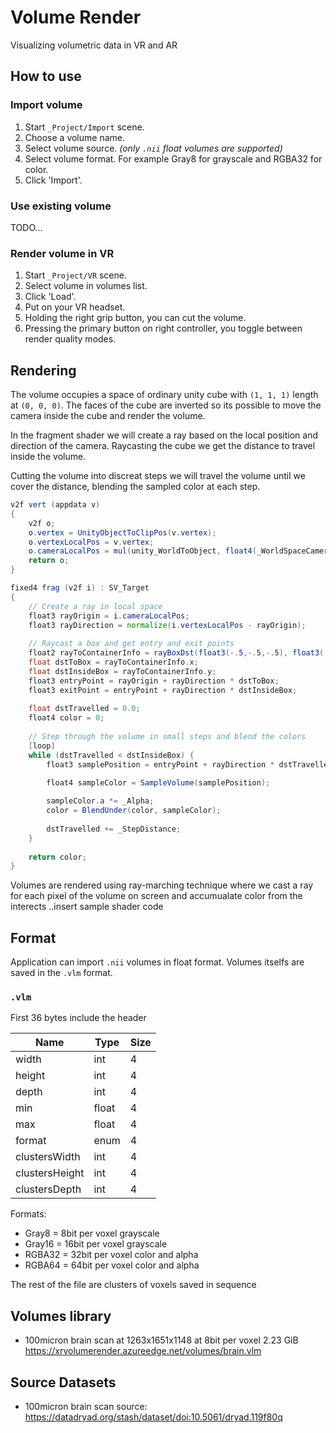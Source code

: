 # Volume Render
Visualizing volumetric data in VR and AR

## How to use

### Import volume
1) Start `_Project/Import` scene.
2) Choose a volume name.
2) Select volume source. *(only `.nii` float volumes are supported)*
3) Select volume format. For example Gray8 for grayscale and RGBA32 for color.
4) Click 'Import'.

### Use existing volume
TODO...

### Render volume in VR
1) Start `_Project/VR` scene.
2) Select volume in volumes list.
3) Click 'Load'.
4) Put on your VR headset.
5) Holding the right grip button, you can cut the volume.
6) Pressing the primary button on right controller, you toggle between render quality modes.

## Rendering

The volume occupies a space of ordinary unity cube with `(1, 1, 1)` length at `(0, 0, 0)`. The faces of the cube are inverted so its possible to move the camera inside the cube and render the volume.

In the fragment shader we will create a ray based on the local position and direction of the camera. Raycasting the cube we get the distance to travel inside the volume.

Cutting the volume into discreat steps we will travel the volume until we cover the distance, blending the sampled color at each step.

```glsl
v2f vert (appdata v)
{
    v2f o;
    o.vertex = UnityObjectToClipPos(v.vertex);
    o.vertexLocalPos = v.vertex;
    o.cameraLocalPos = mul(unity_WorldToObject, float4(_WorldSpaceCameraPos, 1.0));     
    return o;
}

fixed4 frag (v2f i) : SV_Target
{
    // Create a ray in local space
    float3 rayOrigin = i.cameraLocalPos;
    float3 rayDirection = normalize(i.vertexLocalPos - rayOrigin);
    
    // Raycast a box and get entry and exit points
    float2 rayToContainerInfo = rayBoxDst(float3(-.5,-.5,-.5), float3(.5,.5,.5), rayOrigin, 1/rayDirection);
    float dstToBox = rayToContainerInfo.x;
    float dstInsideBox = rayToContainerInfo.y;
    float3 entryPoint = rayOrigin + rayDirection * dstToBox;
    float3 exitPoint = entryPoint + rayDirection * dstInsideBox;
    
    float dstTravelled = 0.0;
    float4 color = 0;
    
    // Step through the volume in small steps and blend the colors
    [loop]
    while (dstTravelled < dstInsideBox) {
        float3 samplePosition = entryPoint + rayDirection * dstTravelled;
        
        float4 sampleColor = SampleVolume(samplePosition);

        sampleColor.a *= _Alpha;
        color = BlendUnder(color, sampleColor);
            
        dstTravelled += _StepDistance;
    }
    
    return color;
}
```

Volumes are rendered using ray-marching technique where we cast a ray for each pixel of the volume on screen and accumualate color from the interects
..insert sample shader code

## Format

Application can import `.nii` volumes in float format. Volumes itselfs are saved in the `.vlm` format.

### `.vlm`

First 36 bytes include the header

| Name           | Type  | Size |
|----------------|-------|------|
| width          | int   | 4    |
| height         | int   | 4    |
| depth          | int   | 4    |
| min            | float | 4    |
| max            | float | 4    |
| format         | enum  | 4    |
| clustersWidth  | int   | 4    |
| clustersHeight | int   | 4    |
| clustersDepth  | int   | 4    |

Formats:
- Gray8 = 8bit per voxel grayscale
- Gray16 = 16bit per voxel grayscale
- RGBA32 = 32bit per voxel color and alpha
- RGBA64 = 64bit per voxel color and alpha

The rest of the file are clusters of voxels saved in sequence


## Volumes library

- 100micron brain scan at 1263x1651x1148 at 8bit per voxel 2.23 GiB
https://xrvolumerender.azureedge.net/volumes/brain.vlm

## Source Datasets
- 100micron brain scan source:
https://datadryad.org/stash/dataset/doi:10.5061/dryad.119f80q